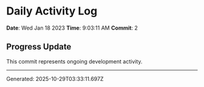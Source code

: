 # Daily Activity Log

**Date**: Wed Jan 18 2023
**Time**: 9:03:11 AM
**Commit**: 2

## Progress Update

This commit represents ongoing development activity.

---
Generated: 2025-10-29T03:33:11.697Z
